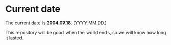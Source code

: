# Current date

The current date is **2004.07.18.** (YYYY.MM.DD.)

This repository will be good when the world ends, so we will know how long it lasted.